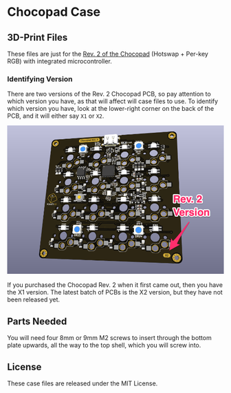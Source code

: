 # Chocopad Case

## 3D-Print Files

These files are just for the [Rev. 2 of the Chocopad](https://keeb.io/products/chocopad-16-key-macropad-for-kailh-choc-low-profile-switches) (Hotswap + Per-key RGB) with integrated microcontroller.

### Identifying Version

There are two versions of the Rev. 2 Chocopad PCB, so pay attention to which version you have, as that will affect will case files to use. To identify which version you have, look at the lower-right corner on the back of the PCB, and it will either say `X1` or `X2`.

![Chocopad Version](images/chocopad-version.png)

If you purchased the Chocopad Rev. 2 when it first came out, then you have the X1 version. The latest batch of PCBs is the X2 version, but they have not been released yet.

## Parts Needed

You will need four 8mm or 9mm M2 screws to insert through the bottom plate upwards, all the way to the top shell, which you will screw into.

## License

These case files are released under the MIT License.
